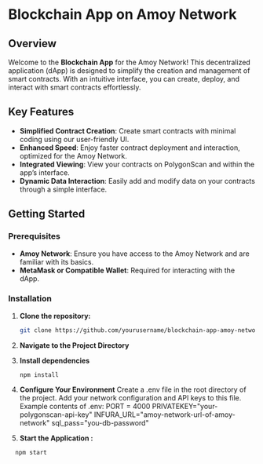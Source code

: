 # Blockchain App on Amoy Network


## Overview

Welcome to the **Blockchain App** for the Amoy Network! This decentralized application (dApp) is designed to simplify the creation and management of smart contracts. With an intuitive interface, you can create, deploy, and interact with smart contracts effortlessly.

## Key Features

- **Simplified Contract Creation**: Create smart contracts with minimal coding using our user-friendly UI.
- **Enhanced Speed**: Enjoy faster contract deployment and interaction, optimized for the Amoy Network.
- **Integrated Viewing**: View your contracts on PolygonScan and within the app’s interface.
- **Dynamic Data Interaction**: Easily add and modify data on your contracts through a simple interface.

## Getting Started

### Prerequisites

- **Amoy Network**: Ensure you have access to the Amoy Network and are familiar with its basics.
- **MetaMask or Compatible Wallet**: Required for interacting with the dApp.

### Installation

1. **Clone the repository:**

   ```bash
   git clone https://github.com/yourusername/blockchain-app-amoy-network.git
2. **Navigate to the Project Directory**
3. **Install dependencies**
    ```
    npm install
4. **Configure Your Environment**
   Create a .env file in the root directory of the project. Add your network configuration and API keys to this file. Example contents of .env:
   PORT = 4000
   PRIVATEKEY="your-polygonscan-api-key"
   INFURA_URL="amoy-network-url-of-amoy-network"
   sql_pass="you-db-password"
5. **Start the Application :**
 
 
 ```bash
   npm start 
   
           
   
